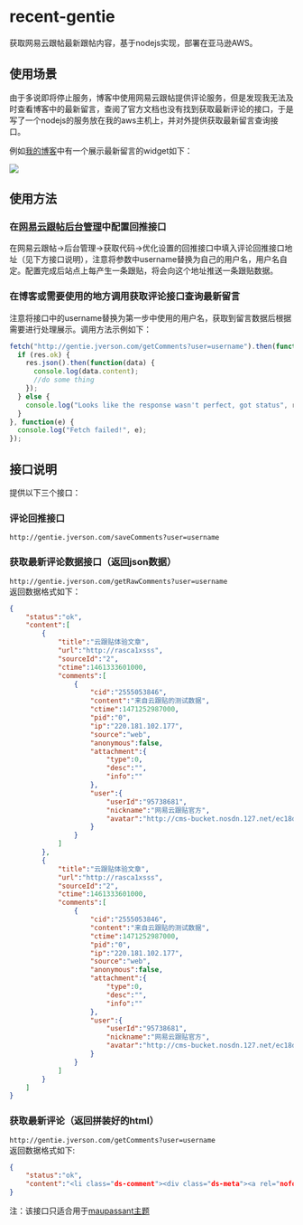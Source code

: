 # recent-gentie
获取网易云跟帖最新跟帖内容，基于nodejs实现，部署在亚马逊AWS。

## 使用场景

由于多说即将停止服务，博客中使用网易云跟帖提供评论服务，但是发现我无法及时查看博客中的最新留言，查阅了官方文档也没有找到获取最新评论的接口，于是写了一个nodejs的服务放在我的aws主机上，并对外提供获取最新留言查询接口。

例如[我的博客](http://jverson.com/)中有一个展示最新留言的widget如下：

![](http://7xry05.com1.z0.glb.clouddn.com/201705162024_165.png)

## 使用方法

### 在[网易云跟帖后台管理](https://manage.gentie.163.com)中配置回推接口      

在网易云跟帖->后台管理->获取代码->优化设置的回推接口中填入评论回推接口地址（见下方接口说明），注意将参数中username替换为自己的用户名，用户名自定。配置完成后站点上每产生一条跟贴，将会向这个地址推送一条跟贴数据。

### 在博客或需要使用的地方调用获取评论接口查询最新留言  

注意将接口中的username替换为第一步中使用的用户名，获取到留言数据后根据需要进行处理展示。调用方法示例如下：
```javascript
fetch("http://gentie.jverson.com/getComments?user=username").then(function(res) {
  if (res.ok) {
    res.json().then(function(data) {
      console.log(data.content);
      //do some thing
    });
  } else {
    console.log("Looks like the response wasn't perfect, got status", res.status);
  }
}, function(e) {
  console.log("Fetch failed!", e);
});
```

## 接口说明

提供以下三个接口：

### 评论回推接口
`http://gentie.jverson.com/saveComments?user=username`

### 获取最新评论数据接口（返回json数据）
`http://gentie.jverson.com/getRawComments?user=username`         
返回数据格式如下：
```json
{
    "status":"ok",
    "content":[
        {
            "title":"云跟贴体验文章",
            "url":"http://rasca1xsss",
            "sourceId":"2",
            "ctime":1461333601000,
            "comments":[
                {
                    "cid":"2555053846",
                    "content":"来自云跟贴的测试数据",
                    "ctime":1471252987000,
                    "pid":"0",
                    "ip":"220.181.102.177",
                    "source":"web",
                    "anonymous":false,
                    "attachment":{
                        "type":0,
                        "desc":"",
                        "info":""
                    },
                    "user":{
                        "userId":"95738681",
                        "nickname":"网易云跟贴官方",
                        "avatar":"http://cms-bucket.nosdn.127.net/ec18d69788bb43aa866884633d212df720161220225628.jpg"
                    }
                }
            ]
        },
        {
            "title":"云跟贴体验文章",
            "url":"http://rasca1xsss",
            "sourceId":"2",
            "ctime":1461333601000,
            "comments":[
                {
                    "cid":"2555053846",
                    "content":"来自云跟贴的测试数据",
                    "ctime":1471252987000,
                    "pid":"0",
                    "ip":"220.181.102.177",
                    "source":"web",
                    "anonymous":false,
                    "attachment":{
                        "type":0,
                        "desc":"",
                        "info":""
                    },
                    "user":{
                        "userId":"95738681",
                        "nickname":"网易云跟贴官方",
                        "avatar":"http://cms-bucket.nosdn.127.net/ec18d69788bb43aa866884633d212df720161220225628.jpg"
                    }
                }
            ]
        }
    ]
}
```

### 获取最新评论（返回拼装好的html）
`http://gentie.jverson.com/getComments?user=username`         
返回数据格式如下:
```json
{
    "status":"ok",
    "content":"<li class="ds-comment"><div class="ds-meta"><a rel="nofollow author" target="_blank" href="">网易云跟贴官方 </a><span class="ds-time">8月15日</span></div><div class="ds-thread-title">在 <a href="http://rasca1xsss#comments">云跟贴体验文章</a> 中评论</div><div class="ds-excerpt">来自云跟贴的测试数据</div></li><li class="ds-comment"><div class="ds-meta"><a rel="nofollow author" target="_blank" href="">网易云跟贴官方 </a><span class="ds-time">8月15日</span></div><div class="ds-thread-title">在 <a href="http://rasca1xsss#comments">云跟贴体验文章</a> 中评论</div><div class="ds-excerpt">来自云跟贴的测试数据</div></li>"
}
```
注：该接口只适合用于[maupassant主题](http://jverson.com/)